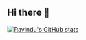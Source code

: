 ## Hi there 👋

[![Ravindu's GitHub stats](https://github-readme-stats.vercel.app/api?Raviyaa27)](https://github.com/anuraghazra/github-readme-stats)
<!--
**Raviyaa27/Raviyaa27** is a ✨ _special_ ✨ repository because its `README.md` (this file) appears on your GitHub profile.

Here are some ideas to get you started:

- 🔭 I’m currently working on ...
- 🌱 I’m currently learning ...
- 👯 I’m looking to collaborate on ...
- 🤔 I’m looking for help with ...
- 💬 Ask me about ...
- 📫 How to reach me: ...
- 😄 Pronouns: ...
- ⚡ Fun fact: ...
-->
